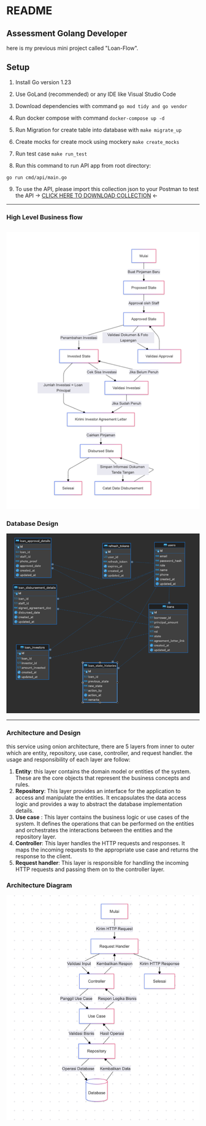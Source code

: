 # README #



## Assessment Golang Developer ##
here is my previous mini project called "Loan-Flow".
## Setup
1. Install Go version 1.23
2. Use GoLand (recommended) or any IDE like Visual Studio Code
3. Download dependencies with command `go mod tidy and go vendor`
4. Run docker compose with command `docker-compose up -d`
5. Run Migration for create table into database with `make migrate_up`
6. Create mocks for create mock using mockery `make create_mocks`
7. Run test case `make run_test`

8. Run this command to run API app from root directory:
```shell
go run cmd/api/main.go
```
9. To use the API, please import this collection json to your Postman to test the API
   -> [CLICK HERE TO DOWNLOAD COLLECTION](https://drive.google.com/file/d/128zim6kZddnn4Cd4XdBsZXXzJ36xBM10/view?usp=sharing) <-

---
### High Level Business flow ###
![img_2.png](img_2.png)
---
### Database Design ###
![img_1.png](img_1.png)

---
### Architecture and Design ###
this service using onion architecture, there are 5 layers
from inner to outer which are entity, repository, use case,
controller, and request handler. the usage and responsibility of
each layer are follow:
1. **Entity**: this layer contains the domain model or entities
   of the system. These are the core objects that
   represent the business concepts and rules.
2. **Repository**: This layer provides an interface for the
   application to access and manipulate the entities.
   It encapsulates the data access logic and provides
   a way to abstract the database implementation details.
3. **Use case** : This layer contains the business logic
   or use cases of the system. It defines the operations
   that can be performed on the entities and orchestrates
   the interactions between the entities and the repository layer.
4. **Controller**: This layer handles the HTTP requests and
   responses. It maps the incoming requests to the appropriate
   use case and returns the response to the client.
5. **Request handler**: This layer is responsible for handling
   the incoming HTTP requests and passing them on to
   the controller layer.
### Architecture Diagram ###
![img.png](img.png)
